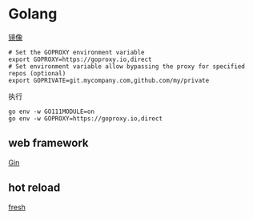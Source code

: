 # Golang

[镜像](https://goproxy.io/)

```shell
# Set the GOPROXY environment variable
export GOPROXY=https://goproxy.io,direct
# Set environment variable allow bypassing the proxy for specified repos (optional)
export GOPRIVATE=git.mycompany.com,github.com/my/private
```
执行
```shell
go env -w GO111MODULE=on
go env -w GOPROXY=https://goproxy.io,direct
```

## web framework

[Gin](https://github.com/gin-gonic/gin)

## hot reload

[fresh](https://github.com/gravityblast/fresh)